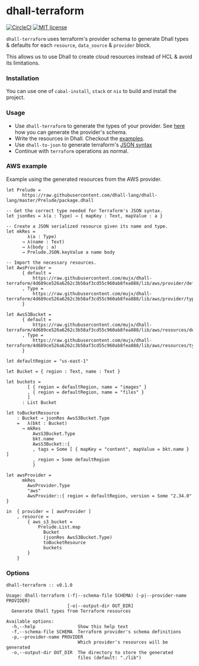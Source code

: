 # dhall-terraform

[![CircleCI](https://circleci.com/gh/mujx/dhall-terraform.svg?style=svg)](https://circleci.com/gh/mujx/dhall-terraform)
[![MIT license](https://img.shields.io/badge/license-MIT-blue.svg)](LICENSE)

`dhall-terraform` uses terraform's provider schema to generate Dhall types & defaults
for each `resource`, `data_source` & `provider` block. 

This allows us to use Dhall to create cloud resources instead of HCL & avoid its
limitations.

### Installation

You can use one of `cabal-install`, `stack` or `nix` to build and install the
project.

### Usage

- Use `dhall-terraform` to generate the types of your provider. 
  See [here](https://www.terraform.io/docs/commands/providers/schema.html) how
  you can generate the provider's schema.
- Write the resources in Dhall. Checkout the [examples](./examples).
- Use `dhall-to-json` to generate terraform's [JSON syntax][terraform_json_syntax]
- Continue with `terraform` operations as normal.

### AWS example

Example using the generated resources from the AWS provider.

```dhall
let Prelude =
      https://raw.githubusercontent.com/dhall-lang/dhall-lang/master/Prelude/package.dhall

-- Get the correct type needed for Terraform's JSON syntax.
let jsonRes = λ(a : Type) → { mapKey : Text, mapValue : a }

-- Create a JSON serialized resource given its name and type.
let mkRes =
        λ(a : Type)
      → λ(name : Text)
      → λ(body : a)
      → Prelude.JSON.keyValue a name body

-- Import the necessary resources.
let AwsProvider =
      { default =
          https://raw.githubusercontent.com/mujx/dhall-terraform/4d689ce526a6262c3b58af3cd55c960ab8fea888/lib/aws/provider/defaults/provider/main.dhall
      , Type =
          https://raw.githubusercontent.com/mujx/dhall-terraform/4d689ce526a6262c3b58af3cd55c960ab8fea888/lib/aws/provider/types/provider/main.dhall
      }

let AwsS3Bucket =
      { default =
          https://raw.githubusercontent.com/mujx/dhall-terraform/4d689ce526a6262c3b58af3cd55c960ab8fea888/lib/aws/resources/defaults/aws_s3_bucket/main.dhall
      , Type =
          https://raw.githubusercontent.com/mujx/dhall-terraform/4d689ce526a6262c3b58af3cd55c960ab8fea888/lib/aws/resources/types/aws_s3_bucket/main.dhall
      }

let defaultRegion = "us-east-1"

let Bucket = { region : Text, name : Text }

let buckets =
        [ { region = defaultRegion, name = "images" }
        , { region = defaultRegion, name = "files" }
        ]
      : List Bucket

let toBucketResource
    : Bucket → jsonRes AwsS3Bucket.Type
    =   λ(bkt : Bucket)
      → mkRes
          AwsS3Bucket.Type
          bkt.name
          AwsS3Bucket::{
          , tags = Some [ { mapKey = "content", mapValue = bkt.name } ]
          , region = Some defaultRegion
          }

let awsProvider =
      mkRes
        AwsProvider.Type
        "aws"
        AwsProvider::{ region = defaultRegion, version = Some "2.34.0" }

in  { provider = [ awsProvider ]
    , resource =
        { aws_s3_bucket =
            Prelude.List.map
              Bucket
              (jsonRes AwsS3Bucket.Type)
              toBucketResource
              buckets
        }
    }
```

### Options

```
dhall-terraform :: v0.1.0

Usage: dhall-terraform (-f|--schema-file SCHEMA) (-p|--provider-name PROVIDER)
                       [-o|--output-dir OUT_DIR]
  Generate Dhall types from Terraform resources

Available options:
  -h,--help                Show this help text
  -f,--schema-file SCHEMA  Terraform provider's schema definitions
  -p,--provider-name PROVIDER
                           Which provider's resources will be generated
  -o,--output-dir OUT_DIR  The directory to store the generated
                           files (default: "./lib")
```

[terraform_json_syntax]: https://www.terraform.io/docs/configuration/syntax-json.html
